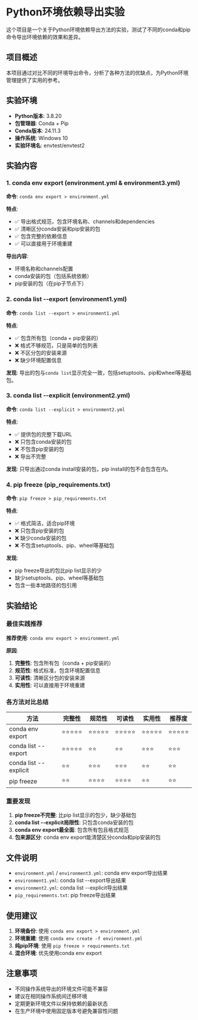 # Python环境依赖导出实验

这个项目是一个关于Python环境依赖导出方法的实验，测试了不同的conda和pip命令导出环境依赖的效果和差异。

## 项目概述

本项目通过对比不同的环境导出命令，分析了各种方法的优缺点，为Python环境管理提供了实用的参考。

## 实验环境

- **Python版本**: 3.8.20
- **包管理器**: Conda + Pip
- **Conda版本**: 24.11.3
- **操作系统**: Windows 10
- **实验环境名**: envtest/envtest2

## 实验内容

### 1. conda env export (environment.yml & environment3.yml)

**命令**: `conda env export > environment.yml`

**特点**:
- ✅ 导出格式规范，包含环境名称、channels和dependencies
- ✅ 清晰区分conda安装和pip安装的包
- ✅ 包含完整的依赖信息
- ✅ 可以直接用于环境重建

**导出内容**:
- 环境名称和channels配置
- conda安装的包（包括系统依赖）
- pip安装的包（在pip子节点下）

### 2. conda list --export (environment1.yml)

**命令**: `conda list --export > environment1.yml`

**特点**:
- ✅ 包含所有包（conda + pip安装的）
- ❌ 格式不够规范，只是简单的包列表
- ❌ 不区分包的安装来源
- ❌ 缺少环境配置信息

**发现**: 导出的包与`conda list`显示完全一致，包括setuptools、pip和wheel等基础包。

### 3. conda list --explicit (environment2.yml)

**命令**: `conda list --explicit > environment2.yml`

**特点**:
- ✅ 提供包的完整下载URL
- ❌ 只包含conda安装的包
- ❌ 不包含pip安装的包
- ❌ 导出不完整

**发现**: 只导出通过conda install安装的包，pip install的包不会包含在内。

### 4. pip freeze (pip_requirements.txt)

**命令**: `pip freeze > pip_requirements.txt`

**特点**:
- ✅ 格式简洁，适合pip环境
- ❌ 只包含pip安装的包
- ❌ 缺少conda安装的包
- ❌ 不包含setuptools、pip、wheel等基础包

**发现**: 
- pip freeze导出的包比pip list显示的少
- 缺少setuptools、pip、wheel等基础包
- 包含一些本地路径的包引用

## 实验结论

### 最佳实践推荐

**推荐使用**: `conda env export > environment.yml`

**原因**:
1. **完整性**: 包含所有包（conda + pip安装的）
2. **规范性**: 格式标准，包含环境配置信息
3. **可读性**: 清晰区分包的安装来源
4. **实用性**: 可以直接用于环境重建

### 各方法对比总结

| 方法 | 完整性 | 规范性 | 可读性 | 实用性 | 推荐度 |
|------|--------|--------|--------|--------|--------|
| conda env export | ⭐⭐⭐⭐⭐ | ⭐⭐⭐⭐⭐ | ⭐⭐⭐⭐⭐ | ⭐⭐⭐⭐⭐ | ⭐⭐⭐⭐⭐ |
| conda list --export | ⭐⭐⭐⭐⭐ | ⭐⭐ | ⭐⭐ | ⭐⭐⭐ | ⭐⭐⭐ |
| conda list --explicit | ⭐⭐ | ⭐⭐⭐ | ⭐⭐⭐ | ⭐⭐ | ⭐⭐ |
| pip freeze | ⭐⭐ | ⭐⭐⭐⭐ | ⭐⭐⭐⭐ | ⭐⭐ | ⭐⭐ |

### 重要发现

1. **pip freeze不完整**: 比pip list显示的包少，缺少基础包
2. **conda list --explicit局限性**: 只包含conda安装的包
3. **conda env export最全面**: 包含所有包且格式规范
4. **包来源区分**: conda env export能清楚区分conda和pip安装的包

## 文件说明

- `environment.yml` / `environment3.yml`: conda env export导出结果
- `environment1.yml`: conda list --export导出结果
- `environment2.yml`: conda list --explicit导出结果
- `pip_requirements.txt`: pip freeze导出结果

## 使用建议

1. **环境备份**: 使用 `conda env export > environment.yml`
2. **环境重建**: 使用 `conda env create -f environment.yml`
3. **纯pip环境**: 使用 `pip freeze > requirements.txt`
4. **混合环境**: 优先使用conda env export

## 注意事项

- 不同操作系统导出的环境文件可能不兼容
- 建议在相同操作系统间迁移环境
- 定期更新环境文件以保持依赖的最新状态
- 在生产环境中使用固定版本号避免兼容性问题 